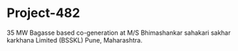 # Project-482
35 MW Bagasse based co-generation at M/S Bhimashankar sahakari sakhar karkhana Limited (BSSKL) Pune, Maharashtra.
